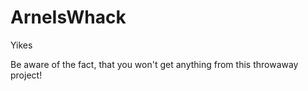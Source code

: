 # ArneIsWhack
Yikes

Be aware of the fact, that you won't get anything from this throwaway project!
